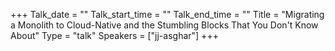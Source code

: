 +++
Talk_date = ""
Talk_start_time = ""
Talk_end_time = ""
Title = "Migrating a Monolith to Cloud-Native and the Stumbling Blocks That You Don't Know About"
Type = "talk"
Speakers = ["jj-asghar"]
+++


